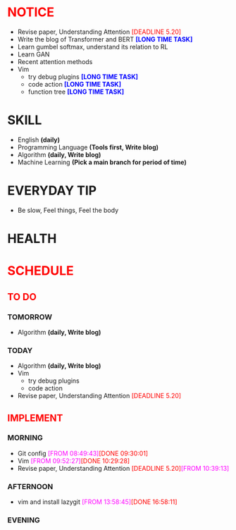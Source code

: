 # <font color=red>NOTICE</font>

- Revise paper, Understanding Attention <font color=red>[DEADLINE 5.20]</font>
- Write the blog of Transformer and BERT <font color=blue>**[LONG TIME
  TASK]**</font>
- Learn gumbel softmax, understand its relation to RL
- Learn GAN
- Recent attention methods
- Vim
  - try debug plugins <font color=blue>**[LONG TIME TASK]**</font>
  - code action <font color=blue>**[LONG TIME TASK]**</font>
  - function tree <font color=blue>**[LONG TIME TASK]**</font>

# SKILL

- English **(daily)**
- Programming Language **(Tools first, Write blog)**
- Algorithm **(daily, Write blog)**
- Machine Learning **(Pick a main branch for period of time)**

# EVERYDAY TIP

- Be slow, Feel things, Feel the body

# HEALTH

# <font color=red>SCHEDULE</font>

## <font color=red>TO DO</font>

### TOMORROW

- Algorithm **(daily, Write blog)**

### TODAY

- Algorithm **(daily, Write blog)**
- Vim
  - try debug plugins
  - code action
- Revise paper, Understanding Attention <font color=red>[DEADLINE 5.20]</font>

## <font color=red>IMPLEMENT</font>

### MORNING

- Git config <font color=magenta>[FROM 08:49:43]</font><font color=red>[DONE
  09:30:01]</font>
- Vim <font color=magenta>[FROM 09:52:27]</font><font color=red>[DONE
  10:29:28]</font>
- Revise paper, Understanding Attention <font color=red>[DEADLINE
  5.20]</font><font color=magenta>[FROM 10:39:13]</font>

### AFTERNOON

- vim and install lazygit <font color=magenta>[FROM
  13:58:45]</font><font color=red>[DONE 16:58:11]</font>

### EVENING
